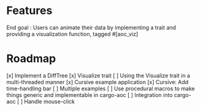 # Features

End goal : Users can animate their data by implementing a trait and providing a visualization function, tagged #[aoc_viz]  

# Roadmap 

[x] Implement a DiffTree
[x] Visualize trait 
[ ] Using the Visualize trait in a multi-threaded manner
[x] Cursive example application
[x] Cursive: Add time-handling bar
[ ] Multiple examples 
[ ] Use procedural macros to make things generic and implementable in cargo-aoc
[ ] Integration into cargo-aoc
[ ] Handle mouse-click

